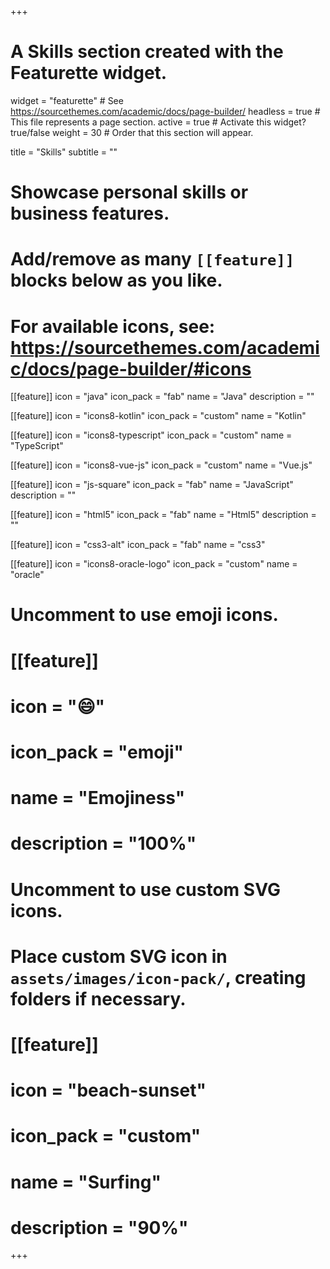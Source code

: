 +++
# A Skills section created with the Featurette widget.
widget = "featurette"  # See https://sourcethemes.com/academic/docs/page-builder/
headless = true  # This file represents a page section.
active = true  # Activate this widget? true/false
weight = 30  # Order that this section will appear.

title = "Skills"
subtitle = ""

# Showcase personal skills or business features.
# 
# Add/remove as many `[[feature]]` blocks below as you like.
# 
# For available icons, see: https://sourcethemes.com/academic/docs/page-builder/#icons

[[feature]]
  icon = "java"
  icon_pack = "fab"
  name = "Java"
  description = ""
  
[[feature]]
  icon = "icons8-kotlin"
  icon_pack = "custom"
  name = "Kotlin"

[[feature]]
  icon = "icons8-typescript"
  icon_pack = "custom"
  name = "TypeScript"

[[feature]]
  icon = "icons8-vue-js"
  icon_pack = "custom"
  name = "Vue.js"

[[feature]]
  icon = "js-square"
  icon_pack = "fab"
  name = "JavaScript"
  description = ""  
  
[[feature]]
  icon = "html5"
  icon_pack = "fab"
  name = "Html5"
  description = ""

[[feature]]
  icon = "css3-alt"
  icon_pack = "fab"
  name = "css3"

[[feature]]
  icon = "icons8-oracle-logo"
  icon_pack = "custom"
  name = "oracle"

# Uncomment to use emoji icons.
# [[feature]]
#  icon = ":smile:"
#  icon_pack = "emoji"
#  name = "Emojiness"
#  description = "100%"  

# Uncomment to use custom SVG icons.
# Place custom SVG icon in `assets/images/icon-pack/`, creating folders if necessary.
# [[feature]]
#  icon = "beach-sunset"
#  icon_pack = "custom"
#  name = "Surfing"
#  description = "90%"

+++
